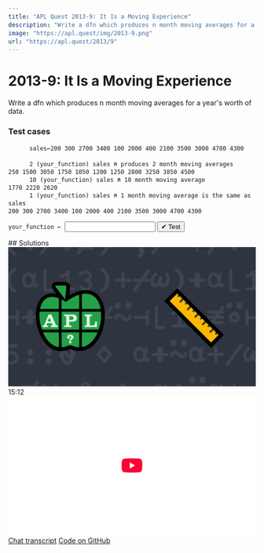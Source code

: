 ```yaml
---
title: "APL Quest 2013-9: It Is a Moving Experience"
description: "Write a dfn which produces n month moving averages for a year's worth of data."
image: "https://apl.quest/img/2013-9.png"
url: "https://apl.quest/2013/9"
---
```


# <span class=s>2013-</span>9: It Is a Moving Experience

Write a dfn which produces n month moving averages for a year's worth of data.

### Test cases

```APL
      sales←200 300 2700 3400 100 2000 400 2100 3500 3000 4700 4300
	  
      2 (your_function) sales ⍝ produces 2 month moving averages
250 1500 3050 1750 1050 1200 1250 2800 3250 3850 4500
      10 (your_function) sales ⍝ 10 month moving average
1770 2220 2620
      1 (your_function) sales ⍝ 1 month moving average is the same as sales
200 300 2700 3400 100 2000 400 2100 3500 3000 4700 4300
```
<div class="pdiv">
  <code onclick="p_Input.focus()">your_function ← </code><input id="p_Input" autocomplete="off" spellcheck="false" oninput="this.parentElement.querySelector`button`.disabled=false;localStorage.setItem(window.location.pathname,this.value)" onkeypress="subm(event)">
  <button onclick="alert$.next`Testing…`;submitSolution`p`" class="md-button md-button--primary">&#x2714; Test</button>
</div>
<blockquote id="p_Output"></blockquote>
## Solutions
<div onclick="play(this)" title="Video on YouTube" class="yt">
<img alt="Video Thumbnail" src="../../img/2013-9.png">
<time>15:12</time>
<img alt="YouTube" src="../../img/yt-big.png">
</div>
<a href="https://chat.stackexchange.com/transcript/52405?m=60790499#60790499" target="_blank" class="md-button md-button--primary">Chat transcript</a>
<a href="https://github.com/abrudz/apl_quest/blob/main/2013/9.apl" target="_blank" class="md-button md-button--primary right">Code on GitHub</a>

<script>
    testCases={"a":[["2","200 300 2700 3400 100 2000 400 2100 3500 3000 4700 4300"],["10","200 300 2700 3400 100 2000 400 2100 3500 3000 4700 4300"],["?12","200 300 2700 3400 100 2000 400 2100 3500 3000 4700 4300"],["?10","?12⍴10000"],["5","?12⍴10000"]],"b":[["1","200 300 2700 3400 100 2000 400 2100 3500 3000 4700 4300"],["12","200 300 2700 3400 100 2000 400 2100 3500 3000 4700 4300"],["1","?12⍴10000"],["12","?12⍴10000"],["1","10⍴0"],["12","¯500+?12⍴1000"],["1","¯500+?12⍴1000"]],"f":"{(⍺+/⍵)÷⍺}"}
    p_Input.value=localStorage.getItem(window.location.pathname)
    play=e=>e.outerHTML=`<iframe src="https://www.youtube.com/embed/txZiCW12lTE?list=PLYKQVqyrAEj9wDIUyLDGtDAFTKY38BUMN&autoplay=1" title="<span class=s>2013-</span>9: It Is a Moving Experience (APL Quest 2013-9)" frameborder="0" allow="accelerometer; autoplay; clipboard-write; encrypted-media; gyroscope; picture-in-picture; web-share" referrerpolicy="strict-origin-when-cross-origin" allowfullscreen></iframe>`
</script>
